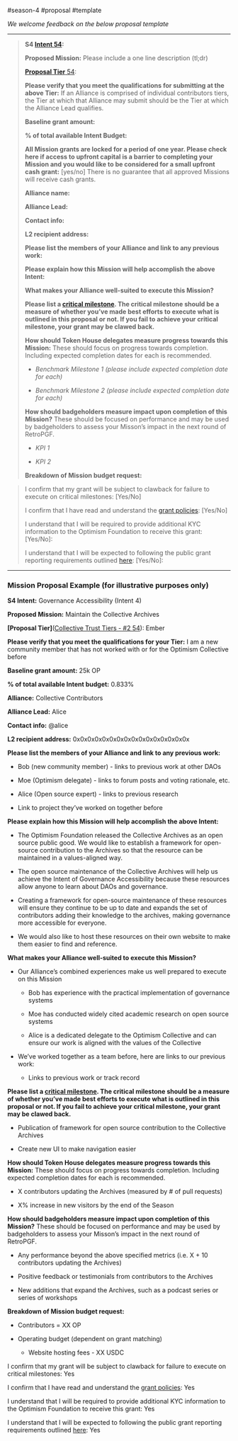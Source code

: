 #season-4 #proposal #template

_We welcome feedback on the below proposal template_

---

> **S4 [Intent 54](https://gov.optimism.io/t/collective-intents/5874/2):**
> 
> **Proposed Mission:** Please include a one line description (tl;dr)
> 
> [**Proposal Tier** 54](https://gov.optimism.io/t/collective-trust-tiers/5877/2):
> 
> **Please verify that you meet the qualifications for submitting at the above Tier:** If an Alliance is comprised of individual contributors tiers, the Tier at which that Alliance may submit should be the Tier at which the Alliance Lead qualifies.
> 
> **Baseline grant amount:**
> 
> **% of total available Intent Budget:**
> 
> **All Mission grants are locked for a period of one year. Please check here if access to upfront capital is a barrier to completing your Mission and you would like to be considered for a small upfront cash grant:** [yes/no] There is no guarantee that all approved Missions will receive cash grants.
> 
> **Alliance name:**
> 
> **Alliance Lead:**
> 
> **Contact info:**
> 
> **L2 recipient address:**
> 
> **Please list the members of your Alliance and link to any previous work:**
> 
> **Please explain how this Mission will help accomplish the above Intent:**
> 
> **What makes your Alliance well-suited to execute this Mission?**
> 
> **Please list a [critical milestone](https://gov.optimism.io/t/token-house-grant-policies/5833). The critical milestone should be a measure of whether you’ve made best efforts to execute what is outlined in this proposal or not. If you fail to achieve your critical milestone, your grant may be clawed back.**
> 
> **How should Token House delegates measure progress towards this Mission:** These should focus on progress towards completion. Including expected completion dates for each is recommended.
> 
> - _Benchmark Milestone 1 (please include expected completion date for each)_
>     
> - _Benchmark Milestone 2 (please include expected completion date for each)_
>     
> 
> **How should badgeholders measure impact upon completion of this Mission?** These should be focused on performance and may be used by badgeholders to assess your Misson’s impact in the next round of RetroPGF.
> 
> - _KPI 1_
>     
> - _KPI 2_
>     
> 
> **Breakdown of Mission budget request:**

> I confirm that my grant will be subject to clawback for failure to execute on critical milestones: [Yes/No]
> 
> I confirm that I have read and understand the [grant policies](https://gov.optimism.io/t/token-house-grant-policies/5833): [Yes/No]
> 
> I understand that I will be required to provide additional KYC information to the Optimism Foundation to receive this grant: [Yes/No]:
> 
> I understand that I will be expected to following the public grant reporting requirements outlined [here](https://gov.optimism.io/t/suggested-public-reporting-requirements-for-grantees/4176): [Yes/No]:

---

### [](https://gov.optimism.io/t/proposed-mission-template/5882#mission-proposal-example-for-illustrative-purposes-only-2)Mission Proposal Example (for illustrative purposes only)

**S4 Intent:** Governance Accessibility (Intent 4)

**Proposed Mission:** Maintain the Collective Archives

**[Proposal Tier]**([Collective Trust Tiers - #2 54](https://gov.optimism.io/t/collective-trust-tiers/5877/2)): Ember

**Please verify that you meet the qualifications for your Tier:** I am a new community member that has not worked with or for the Optimism Collective before

**Baseline grant amount:** 25k OP

**% of total available Intent budget:** 0.833%

**Alliance:** Collective Contributors

**Alliance Lead:** Alice

**Contact info:** @alice

**L2 recipient address:** 0x0x0x0x0x0x0x0x0x0x0x0x0x0x0x0x

**Please list the members of your Alliance and link to any previous work:**

- Bob (new community member) - links to previous work at other DAOs
    
- Moe (Optimism delegate) - links to forum posts and voting rationale, etc.
    
- Alice (Open source expert) - links to previous research
    
- Link to project they’ve worked on together before
    

**Please explain how this Mission will help accomplish the above Intent:**

- The Optimism Foundation released the Collective Archives as an open source public good. We would like to establish a framework for open-source contribution to the Archives so that the resource can be maintained in a values-aligned way.
    
- The open source maintenance of the Collective Archives will help us achieve the Intent of Governance Accessibility because these resources allow anyone to learn about DAOs and governance.
    
- Creating a framework for open-source maintenance of these resources will ensure they continue to be up to date and expands the set of contributors adding their knowledge to the archives, making governance more accessible for everyone.
    
- We would also like to host these resources on their own website to make them easier to find and reference.
    

**What makes your Alliance well-suited to execute this Mission?**

- Our Alliance’s combined experiences make us well prepared to execute on this Mission
    
    - Bob has experience with the practical implementation of governance systems
        
    - Moe has conducted widely cited academic research on open source systems
        
    - Alice is a dedicated delegate to the Optimism Collective and can ensure our work is aligned with the values of the Collective
        
- We’ve worked together as a team before, here are links to our previous work:
    
    - Links to previous work or track record

**Please list a [critical milestone](https://gov.optimism.io/t/token-house-grant-policies/5833). The critical milestone should be a measure of whether you’ve made best efforts to execute what is outlined in this proposal or not. If you fail to achieve your critical milestone, your grant may be clawed back.**

- Publication of framework for open source contribution to the Collective Archives
    
- Create new UI to make navigation easier
    

**How should Token House delegates measure progress towards this Mission:** These should focus on progress towards completion. Including expected completion dates for each is recommended.

- X contributors updating the Archives (measured by # of pull requests)
    
- X% increase in new visitors by the end of the Season
    

**How should badgeholders measure impact upon completion of this Mission?** These should be focused on performance and may be used by badgeholders to assess your Misson’s impact in the next round of RetroPGF.

- Any performance beyond the above specified metrics (i.e. X + 10 contributors updating the Archives)
    
- Positive feedback or testimonials from contributors to the Archives
    
- New additions that expand the Archives, such as a podcast series or series of workshops
    

**Breakdown of Mission budget request:**

- Contributors = XX OP
    
- Operating budget (dependent on grant matching)
    
    - Website hosting fees - XX USDC

I confirm that my grant will be subject to clawback for failure to execute on critical milestones: Yes

I confirm that I have read and understand the [grant policies](https://gov.optimism.io/t/token-house-grant-policies/5833): Yes

I understand that I will be required to provide additional KYC information to the Optimism Foundation to receive this grant: Yes

I understand that I will be expected to following the public grant reporting requirements outlined [here](https://gov.optimism.io/t/suggested-public-reporting-requirements-for-grantees/4176): Yes
